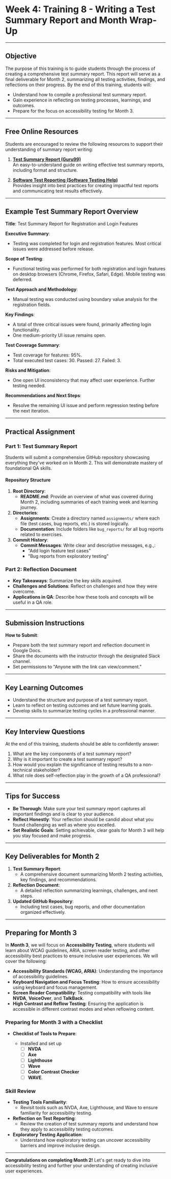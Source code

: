 # Week 4: Training 8 - Writing a Test Summary Report and Month Wrap-Up

---

## Objective

The purpose of this training is to guide students through the process of creating a comprehensive test summary report. This report will serve as a final deliverable for Month 2, summarizing all testing activities, findings, and reflections on their progress. By the end of this training, students will:

- Understand how to compile a professional test summary report.
- Gain experience in reflecting on testing processes, learnings, and outcomes.
- Prepare for the focus on accessibility testing for Month 3.

---

## Free Online Resources

Students are encouraged to review the following resources to support their understanding of summary report writing:

1. **[Test Summary Report (Guru99)](https://www.guru99.com/how-test-reports-predict-the-success-of-your-testing-project.html)**  \
   An easy-to-understand guide on writing effective test summary reports, including format and structure.

2. **[Software Test Reporting (Software Testing Help)](https://www.softwaretestinghelp.com/test-summary-report-template-download-sample/)**  \
   Provides insight into best practices for creating impactful test reports and communicating test results effectively.

---

## Example Test Summary Report Overview

**Title**: Test Summary Report for Registration and Login Features

**Executive Summary**:

- Testing was completed for login and registration features. Most critical issues were addressed before release.

**Scope of Testing**:

- Functional testing was performed for both registration and login features on desktop browsers (Chrome, Firefox, Safari, Edge). Mobile testing was deferred.

**Test Approach and Methodology**:

- Manual testing was conducted using boundary value analysis for the registration fields.

**Key Findings**:

- A total of three critical issues were found, primarily affecting login functionality.
- One medium-priority UI issue remains open.

**Test Coverage Summary**:

- Test coverage for features: 95%.
- Total executed test cases: 30. Passed: 27. Failed: 3.

**Risks and Mitigation**:

- One open UI inconsistency that may affect user experience. Further testing needed.

**Recommendations and Next Steps**:

- Resolve the remaining UI issue and perform regression testing before the next iteration.

---

## Practical Assignment

### Part 1: Test Summary Report

Students will submit a comprehensive GitHub repository showcasing everything they've worked on in Month 2. This will demonstrate mastery of foundational QA skills.

#### Repository Structure

1. **Root Directory**:
   - **README.md**: Provide an overview of what was covered during Month 2, including summaries of each training week and learning journey.
2. **Directories**:
   - **Assignments**: Create a directory named `assignments/` where each file (test cases, bug reports, etc.) is stored logically.
   - **Documentation**: Include folders like `bug_reports/` for all bug reports related to exercises.
3. **Commit History**:
   - **Commit Messages**: Write clear and descriptive messages, e.g.,:
     - "Add login feature test cases"
     - "Bug reports from exploratory testing"

### Part 2: Reflection Document

- **Key Takeaways**: Summarize the key skills acquired.
- **Challenges and Solutions**: Reflect on challenges and how they were overcome.
- **Applications in QA**: Describe how these tools and concepts will be useful in a QA role.

---

## Submission Instructions

**How to Submit**:

- Prepare both the test summary report and reflection document in Google Docs.
- Share the documents with the instructor through the designated Slack channel.
- Set permissions to "Anyone with the link can view/comment."

---

## Key Learning Outcomes

- Understand the structure and purpose of a test summary report.
- Learn to reflect on testing outcomes and set future learning goals.
- Develop skills to summarize testing cycles in a professional manner.

---

## Key Interview Questions

At the end of this training, students should be able to confidently answer:

1. What are the key components of a test summary report?
2. Why is it important to create a test summary report?
3. How would you explain the significance of testing results to a non-technical stakeholder?
4. What role does self-reflection play in the growth of a QA professional?

---

## Tips for Success

- **Be Thorough**: Make sure your test summary report captures all important findings and is clear to your audience.
- **Reflect Honestly**: Your reflection should be candid about what you found challenging as well as where you excelled.
- **Set Realistic Goals**: Setting achievable, clear goals for Month 3 will help you stay focused and make progress.

---

## Key Deliverables for Month 2

1. **Test Summary Report**:
   - A comprehensive document summarizing Month 2 testing activities, key findings, and recommendations.
2. **Reflection Document**:
   - A detailed reflection summarizing learnings, challenges, and next steps.
3. **Updated GitHub Repository**:
   - Including test cases, bug reports, and other documentation organized effectively.

---

## Preparing for Month 3

In **Month 3**, we will focus on **Accessibility Testing**, where students will learn about WCAG guidelines, ARIA, screen reader testing, and other accessibility best practices to ensure inclusive user experiences. We will cover the following:

- **Accessibility Standards (WCAG, ARIA)**: Understanding the importance of accessibility guidelines.
- **Keyboard Navigation and Focus Testing**: How to ensure accessibility using keyboard and focus management.
- **Screen Reader Compatibility**: Testing compatibility with tools like **NVDA**, **VoiceOver**, and **TalkBack**.
- **High Contrast and Reflow Testing**: Ensuring the application is accessible in different contrast modes and when reflowing content.

### Preparing for Month 3 with a Checklist

- **Checklist of Tools to Prepare**:

  - Installed and set up 
    - [ ] **NVDA**
    - [ ] **Axe**
    - [ ] **Lighthouse**
    - [ ] **Wave**
    - [ ] **Color Contrast Checker**
    - [ ] **WAVE**.

### Skill Review

- **Testing Tools Familiarity**:
  - Revisit tools such as NVDA, Axe, Lighthouse, and Wave to ensure familiarity for accessibility testing.
- **Reflection on Test Reporting**:
  - Review the creation of test summary reports and understand how they apply to accessibility testing outcomes.
- **Exploratory Testing Application**:
  - Understand how exploratory testing can uncover accessibility barriers and improve inclusive design.

---

**Congratulations on completing Month 2!** Let's get ready to dive into accessibility testing and further your understanding of creating inclusive user experiences.
